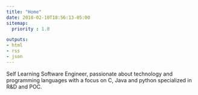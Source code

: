 ```yaml
---
title: "Home"
date: 2018-02-10T18:56:13-05:00
sitemap:
  priority : 1.0

outputs:
- html
- rss
- json
---
```


Self Learning Software Engineer, passionate about technology and programming languages with a focus on C, Java and python specialized in R&D and POC. 


